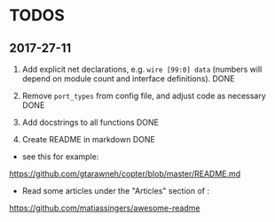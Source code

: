 # TODOS

## 2017-27-11

1. Add explicit net declarations, e.g. `wire [99:0] data` (numbers will depend on module count and interface definitions). DONE

2. Remove `port_types` from config file, and adjust code as necessary DONE

3. Add docstrings to all functions DONE

4. Create README in markdown DONE

- see this for example:

https://github.com/gtarawneh/copter/blob/master/README.md

- Read some articles under the "Articles" section of :

https://github.com/matiassingers/awesome-readme